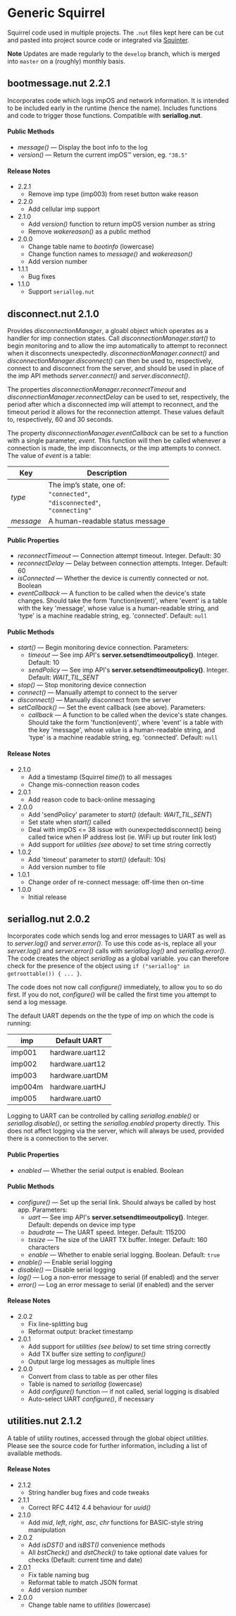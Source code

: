 # Generic Squirrel #

Squirrel code used in multiple projects. The `.nut` files kept here can be cut and pasted into project source code or integrated via [Squinter](https://smittytone.github.io/squinter/version2/index.html).

**Note** Updates are made regularly to the `develop` branch, which is merged into `master` on a (roughly) monthly basis.

## bootmessage.nut 2.2.1 ##

Incorporates code which logs impOS and network information. It is intended to be included early in the runtime (hence the name). Includes functions and code to trigger those functions. Compatible with **seriallog.nut**.

#### Public Methods ####

- *message()* &mdash; Display the boot info to the log
- *version()* &mdash; Return the current impOS&trade; version, eg. `"38.5"`

#### Release Notes #####

- 2.2.1
    - Remove imp type (imp003) from reset button wake reason
- 2.2.0
    - Add cellular imp support
- 2.1.0
    - Add *version()* function to return impOS version number as string
    - Remove *wakereason()* as a public method
- 2.0.0
    - Change table name to *bootinfo* (lowercase)
    - Change function names to *message()* and *wakereason()*
    - Add version number
- 1.1.1
    - Bug fixes
- 1.1.0
    - Support `seriallog.nut`

## disconnect.nut 2.1.0 ##

Provides *disconnectionManager*, a gloabl object which operates as a handler for imp connection states. Call *disconnectionManager.start()* to begin monitoring and to allow the imp automatically to attempt to reconnect when it disconnects unexpectedly. *disconnectionManager.connect()* and *disconnectionManager.disconnect()* can then be used to, respectively, connect to and disconnect from the server, and should be used in place of the imp API methods *server.connect()* and *server.disconnect()*.

The properties *disconnectionManager.reconnectTimeout* and *disconnectionManager.reconnectDelay* can be used to set, respectively, the period after which a disconnected imp will attempt to reconnect, and the timeout period it allows for the reconnection attempt. These values default to, respectively, 60 and 30 seconds.

The property *disconnectionManager.eventCallback* can be set to a function with a single parameter, *event*. This function will then be called whenever a connection is made, the imp disconnects, or the imp attempts to connect. The value of *event* is a table:

| Key | Description |
| --- | --- |
| *type* | The imp’s state, one of:<br />`"connected"`,<br />`"disconnected"`,<br /> `"connecting"` |
| *message* | A human-readable status message |

#### Public Properties ####

- *reconnectTimeout* &mdash; Connection attempt timeout. Integer. Default: 30
- *reconnectDelay* &mdash; Delay between connection attempts. Integer. Default: 60
- *isConnected* &mdash; Whether the device is currently connected or not. Boolean
- *eventCallback* &mdash; A function to be called when the device's state changes. Should take the form 'function(event)', where 'event' is a table with the key 'message', whose value is a human-readable string, and 'type' is a machine readable string, eg. 'connected'. Default: `null`

#### Public Methods ####

- *start()* &mdash; Begin monitoring device connection. Parameters:
    - *timeout* &mdash; See imp API's **server.setsendtimeoutpolicy()**. Integer. Default: 10 
    - *sendPolicy* &mdash; See imp API's **server.setsendtimeoutpolicy()**. Integer. Default: *WAIT_TIL_SENT*
- *stop()* &mdash; Stop monitoring device connection
- *connect()* &mdash; Manually attempt to connect to the server
- *disconnect()* &mdash; Manually disconnect from the server
- *setCallback()* &mdash; Set the event callback (see above). Parameters:
    - *callback* &mdash; A function to be called when the device's state changes. Should take the form 'function(event)', where 'event' is a table with the key 'message', whose value is a human-readable string, and 'type' is a machine readable string, eg. 'connected'. Default: `null`

#### Release Notes ####

- 2.1.0
    - Add a timestamp (Squirrel *time()*) to all messages
    - Change mis-connection reason codes
- 2.0.1
    - Add reason code to back-online messaging
- 2.0.0
    - Add 'sendPolicy' parameter to *start()* (default: *WAIT_TIL_SENT*)
    - Set state when *start()* called
    - Deal with impOS <= 38 issue with ounexpecteddisconnect() being called twice when IP address lost (ie. WiFi up but router link lost)
    - Add support for *utilities* *(see above)* to set time string correctly
- 1.0.2
    - Add 'timeout' parameter to *start()* (default: 10s)
    - Add version number to file
- 1.0.1
    - Change order of re-connect message: off-time then on-time
- 1.0.0
    - Initial release

## seriallog.nut 2.0.2 ##

Incorporates code which sends log and error messages to UART as well as to *server.log()* and *server.error()*. To use this code as-is, replace all your *server.log()* and *server.error()* calls with *seriallog.log()* and *seriallog.error()*. The code creates the object *seriallog* as a global variable. you can therefore check for the presence of the object using `if ("seriallog" in getroottable()) { ... }`.

The code does not now call *configure()* immediately, to allow you to so do first. If you do not, *configure()* will be called the first time you attempt to send a log message.

The default UART depends on the the type of imp on which the code is running:

| imp | Default UART |
| --- | --- |
| imp001 | hardware.uart12 |
| imp002 | hardware.uart12 |
| imp003 | hardware.uartDM |
| imp004m | hardware.uartHJ |
| imp005 | hardware.uart0 |

Logging to UART can be controlled by calling *seriallog.enable()* or *seriallog.disable()*, or setting the *seriallog.enabled* property directly. This does not affect logging via the server, which will always be used, provided there is a connection to the server.

#### Public Properties ####

- *enabled* &mdash; Whether the serial output is enabled. Boolean

#### Public Methods ####

- *configure()* &mdash; Set up the serial link. Should always be called by host app. Parameters:
    - *uart* &mdash; See imp API's **server.setsendtimeoutpolicy()**. Integer. Default: depends on device imp type 
    - *baudrate* &mdash; The UART speed. Integer. Default: 115200
    - *txsize* &mdash; The size of the UART TX buffer. Integer. Default: 160 characters
    - *enable* &mdash; Whether to enable serial logging. Boolean. Default: `true`
- *enable()* &mdash; Enable serial logging
- *disable()* &mdash; Disable serial logging
- *log()* &mdash; Log a non-error message to serial (if enabled) and the server
- *error()* &mdash; Log an error message to serial (if enabled) and the server
 
#### Release Notes ####

- 2.0.2
    - Fix line-splitting bug
    - Reformat output: bracket timestamp
- 2.0.1
    - Add support for *utilities* *(see below)* to set time string correctly
    - Add TX buffer size setting to *configure()*
    - Output large log messages as multiple lines
- 2.0.0
    - Convert from class to table as per other files
    - Table is named to *seriallog* (lowercase)
    - Add *configure()* function &mdash; if not called, serial logging is disabled
    - Auto-select UART *configure()*, if necessary

## utilities.nut 2.1.2 ##

A table of utility routines, accessed through the global object *utilities*. Please see the source code for further information, including a list of available methods.

#### Release Notes ####

- 2.1.2
    - String handler bug fixes and code tweaks
- 2.1.1
    - Correct RFC 4412 4.4 behaviour for *uuid()*
- 2.1.0
    - Add *mid*, *left*, *right*, *asc*, *chr* functions for BASIC-style string manipulation
- 2.0.2
    - Add *isDST()* and *isBST()* convenience methods
    - All *bstCheck()* and *dstCheck()* to take optional date values for checks (Default: current time and date)
- 2.0.1
    - Fix table naming bug
    - Reformat table to match JSON format
    - Add version number
- 2.0.0
    - Change table name to *utilities* (lowercase)
